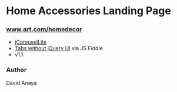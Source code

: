 # Home Accessories Landing Page #

### www.art.com/homedecor ###

* [jCarouselLite](http://plugins.learningjquery.com/jcarousellite/)
* [Tabs without jQuery UI](http://jsfiddle.net/syahrasi/Us8uc/) via JS Fiddle
* v1.1

### Author ###
David Anaya